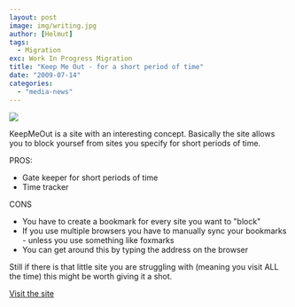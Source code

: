 ```yaml
---
layout: post
image: img/writing.jpg
author: [Helmut]
tags:
  - Migration
exc: Work In Progress Migration
title: "Keep Me Out - for a short period of time"
date: "2009-07-14"
categories: 
  - "media-news"
---
```


![](images/logo.png)

KeepMeOut is a site with an interesting concept. Basically the site allows you to block yoursef from sites you specify for short periods of time.

PROS:

- Gate keeper for short periods of time
- Time tracker

CONS

- You have to create a bookmark for every site you want to "block"
- If you use multiple browsers you have to manually sync your bookmarks - unless you use something like foxmarks
- You can get around this by typing the address on the browser

Still if there is that little site you are struggling with (meaning you visit ALL the time) this might be worth giving it a shot.

[Visit the site](http://www.keepmeout.com)

